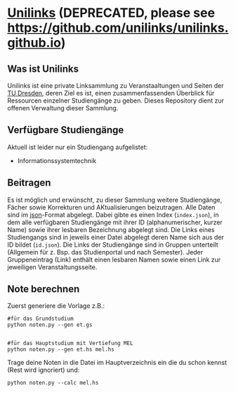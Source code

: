 # [Unilinks](http://jkliemann.de/unilinks.html) (DEPRECATED, please see https://github.com/unilinks/unilinks.github.io)

## Was ist Unilinks

Unilinks ist eine private Linksammlung zu Veranstaaltungen und Seiten der [TU Dresden](https://tu-dresden.de/), deren Ziel es ist, einen zusammenfassenden Überblick für Ressourcen einzelner Studiengänge zu geben. Dieses Repository dient zur offenen Verwaltung dieser Sammlung.

## Verfügbare Studiengänge

Aktuell ist leider nur ein Studiengang aufgelistet:
* Informationssystemtechnik

## Beitragen

Es ist möglich und erwünscht, zu dieser Sammlung weitere Studiengänge, Fächer sowie Korrekturen und AKtualisierungen beizutragen. Alle Daten sind im [json](https://de.wikipedia.org/wiki/JavaScript_Object_Notation)-Format abgelegt.
Dabei gibte es einen Index (`index.json`), in dem alle verfügbaren Studiengänge mit ihrer ID (alphanumerischer, kurzer Name) sowie ihrer lesbaren Bezeichnung abgelegt sind.
Die Links eines Studiengangs sind in jeweils einer Datei abgelegt deren Name sich aus der ID bildet (`id.json`).
Die Links der Studiengänge sind in Gruppen unterteilt (Allgemein für z. Bsp. das Studienportal und nach Semester).
Jeder Gruppeneintrag (Link) enthält einen lesbaren Namen sowie einen Link zur jeweiligen Veranstaltungsseite.

## Note berechnen

Zuerst generiere die Vorlage z.B.:

	#für das Grundstudium
	python noten.py --gen et.gs


	#für das Hauptstudium mit Vertiefung MEL
	python noten.py --gen et.hs mel.hs

Trage deine Noten in die Datei im Hauptverzeichnis ein die du schon kennst (Rest wird ignoriert) und:

	python noten.py --calc mel.hs
